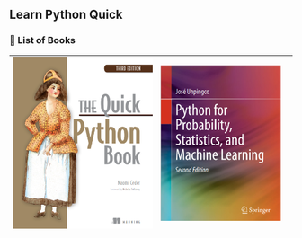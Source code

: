 ## Learn Python Quick



### 📓 List of Books 

|![book](Book.png)|![book](Book1.png)||
|---|---|---|



